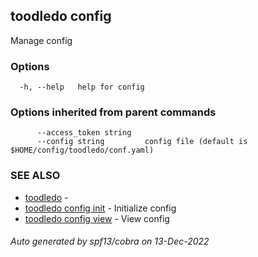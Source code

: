 ## toodledo config

Manage config

### Options

```
  -h, --help   help for config
```

### Options inherited from parent commands

```
      --access_token string   
      --config string         config file (default is $HOME/config/toodledo/conf.yaml)
```

### SEE ALSO

* [toodledo](toodledo.md)	 - 
* [toodledo config init](toodledo_config_init.md)	 - Initialize config
* [toodledo config view](toodledo_config_view.md)	 - View config

###### Auto generated by spf13/cobra on 13-Dec-2022
